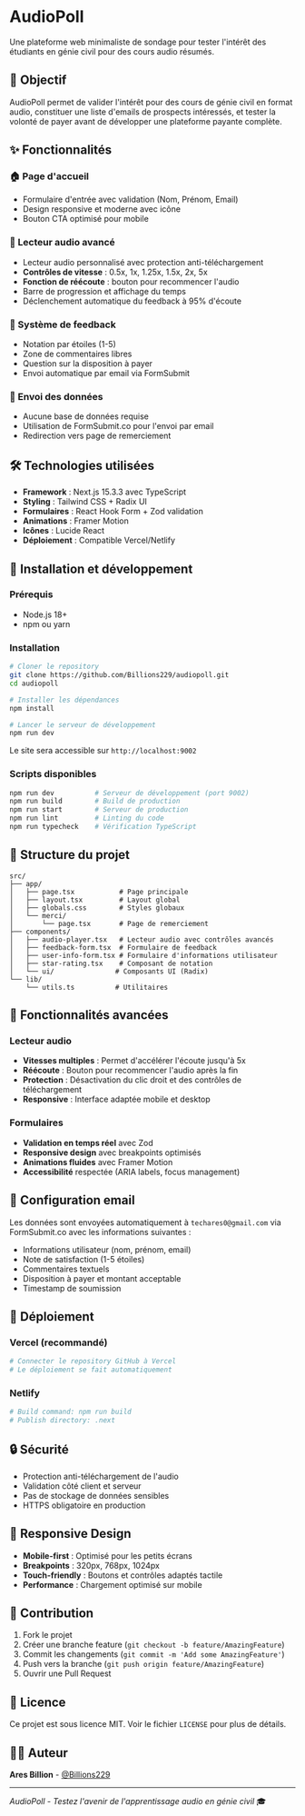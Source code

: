 # AudioPoll

Une plateforme web minimaliste de sondage pour tester l'intérêt des étudiants en génie civil pour des cours audio résumés.

## 🎯 Objectif

AudioPoll permet de valider l'intérêt pour des cours de génie civil en format audio, constituer une liste d'emails de prospects intéressés, et tester la volonté de payer avant de développer une plateforme payante complète.

## ✨ Fonctionnalités

### 🏠 Page d'accueil
- Formulaire d'entrée avec validation (Nom, Prénom, Email)
- Design responsive et moderne avec icône
- Bouton CTA optimisé pour mobile

### 🎵 Lecteur audio avancé
- Lecteur audio personnalisé avec protection anti-téléchargement
- **Contrôles de vitesse** : 0.5x, 1x, 1.25x, 1.5x, 2x, 5x
- **Fonction de réécoute** : bouton pour recommencer l'audio
- Barre de progression et affichage du temps
- Déclenchement automatique du feedback à 95% d'écoute

### 📝 Système de feedback
- Notation par étoiles (1-5)
- Zone de commentaires libres
- Question sur la disposition à payer
- Envoi automatique par email via FormSubmit

### 📧 Envoi des données
- Aucune base de données requise
- Utilisation de FormSubmit.co pour l'envoi par email
- Redirection vers page de remerciement

## 🛠️ Technologies utilisées

- **Framework** : Next.js 15.3.3 avec TypeScript
- **Styling** : Tailwind CSS + Radix UI
- **Formulaires** : React Hook Form + Zod validation
- **Animations** : Framer Motion
- **Icônes** : Lucide React
- **Déploiement** : Compatible Vercel/Netlify

## 🚀 Installation et développement

### Prérequis
- Node.js 18+
- npm ou yarn

### Installation
```bash
# Cloner le repository
git clone https://github.com/Billions229/audiopoll.git
cd audiopoll

# Installer les dépendances
npm install

# Lancer le serveur de développement
npm run dev
```

Le site sera accessible sur `http://localhost:9002`

### Scripts disponibles
```bash
npm run dev          # Serveur de développement (port 9002)
npm run build        # Build de production
npm run start        # Serveur de production
npm run lint         # Linting du code
npm run typecheck    # Vérification TypeScript
```

## 📁 Structure du projet

```
src/
├── app/
│   ├── page.tsx           # Page principale
│   ├── layout.tsx         # Layout global
│   ├── globals.css        # Styles globaux
│   └── merci/
│       └── page.tsx       # Page de remerciement
├── components/
│   ├── audio-player.tsx   # Lecteur audio avec contrôles avancés
│   ├── feedback-form.tsx  # Formulaire de feedback
│   ├── user-info-form.tsx # Formulaire d'informations utilisateur
│   ├── star-rating.tsx    # Composant de notation
│   └── ui/               # Composants UI (Radix)
└── lib/
    └── utils.ts          # Utilitaires
```

## 🎨 Fonctionnalités avancées

### Lecteur audio
- **Vitesses multiples** : Permet d'accélérer l'écoute jusqu'à 5x
- **Réécoute** : Bouton pour recommencer l'audio après la fin
- **Protection** : Désactivation du clic droit et des contrôles de téléchargement
- **Responsive** : Interface adaptée mobile et desktop

### Formulaires
- **Validation en temps réel** avec Zod
- **Responsive design** avec breakpoints optimisés
- **Animations fluides** avec Framer Motion
- **Accessibilité** respectée (ARIA labels, focus management)

## 📧 Configuration email

Les données sont envoyées automatiquement à `techares0@gmail.com` via FormSubmit.co avec les informations suivantes :
- Informations utilisateur (nom, prénom, email)
- Note de satisfaction (1-5 étoiles)
- Commentaires textuels
- Disposition à payer et montant acceptable
- Timestamp de soumission

## 🚀 Déploiement

### Vercel (recommandé)
```bash
# Connecter le repository GitHub à Vercel
# Le déploiement se fait automatiquement
```

### Netlify
```bash
# Build command: npm run build
# Publish directory: .next
```

## 🔒 Sécurité

- Protection anti-téléchargement de l'audio
- Validation côté client et serveur
- Pas de stockage de données sensibles
- HTTPS obligatoire en production

## 📱 Responsive Design

- **Mobile-first** : Optimisé pour les petits écrans
- **Breakpoints** : 320px, 768px, 1024px
- **Touch-friendly** : Boutons et contrôles adaptés tactile
- **Performance** : Chargement optimisé sur mobile

## 🤝 Contribution

1. Fork le projet
2. Créer une branche feature (`git checkout -b feature/AmazingFeature`)
3. Commit les changements (`git commit -m 'Add some AmazingFeature'`)
4. Push vers la branche (`git push origin feature/AmazingFeature`)
5. Ouvrir une Pull Request

## 📄 Licence

Ce projet est sous licence MIT. Voir le fichier `LICENSE` pour plus de détails.

## 👨‍💻 Auteur

**Ares Billion** - [@Billions229](https://github.com/Billions229)

---

*AudioPoll - Testez l'avenir de l'apprentissage audio en génie civil* 🎓
